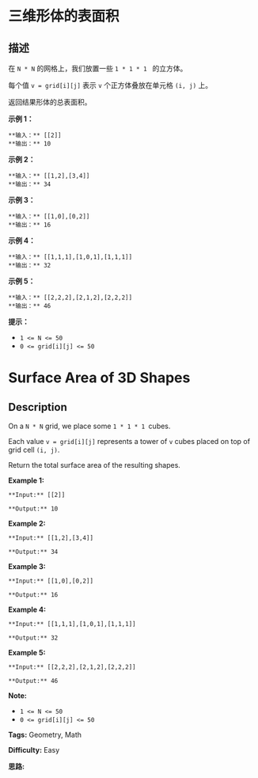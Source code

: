 # 三维形体的表面积

## 描述

在 `N * N` 的网格上，我们放置一些 `1 * 1 * 1 ` 的立方体。

每个值 `v = grid[i][j]` 表示 `v` 个正方体叠放在单元格 `(i, j)` 上。

返回结果形体的总表面积。



**示例 1：**

    
    
    **输入：** [[2]]
    **输出：** 10
    

**示例 2：**

    
    
    **输入：** [[1,2],[3,4]]
    **输出：** 34
    

**示例 3：**

    
    
    **输入：** [[1,0],[0,2]]
    **输出：** 16
    

**示例 4：**

    
    
    **输入：** [[1,1,1],[1,0,1],[1,1,1]]
    **输出：** 32
    

**示例  5：**

    
    
    **输入：** [[2,2,2],[2,1,2],[2,2,2]]
    **输出：** 46
    



**提示：**

  * `1 <= N <= 50`
  * `0 <= grid[i][j] <= 50`



# Surface Area of 3D Shapes

## Description



On a `N * N` grid, we place some `1 * 1 * 1 `cubes.

Each value `v = grid[i][j]` represents a tower of `v` cubes placed on top of grid cell `(i, j)`.

Return the total surface area of the resulting shapes.



**Example 1:**

    
    
    **Input:** [[2]]
    **Output:** 10
    

**Example 2:**

    
    
    **Input:** [[1,2],[3,4]]
    **Output:** 34
    

**Example 3:**

    
    
    **Input:** [[1,0],[0,2]]
    **Output:** 16
    

**Example 4:**

    
    
    **Input:** [[1,1,1],[1,0,1],[1,1,1]]
    **Output:** 32
    

**Example 5:**

    
    
    **Input:** [[2,2,2],[2,1,2],[2,2,2]]
    **Output:** 46
    



**Note:**

  * `1 <= N <= 50`
  * `0 <= grid[i][j] <= 50`


**Tags:** Geometry, Math

**Difficulty:** Easy

**思路:**
